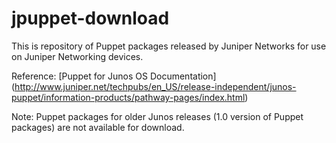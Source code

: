 # jpuppet-download
This is repository of Puppet packages released by Juniper Networks for use on Juniper Networking devices.

Reference: [Puppet for Junos OS Documentation] (http://www.juniper.net/techpubs/en_US/release-independent/junos-puppet/information-products/pathway-pages/index.html)

Note: Puppet packages for older Junos releases (1.0 version of Puppet packages) are not available for download.
